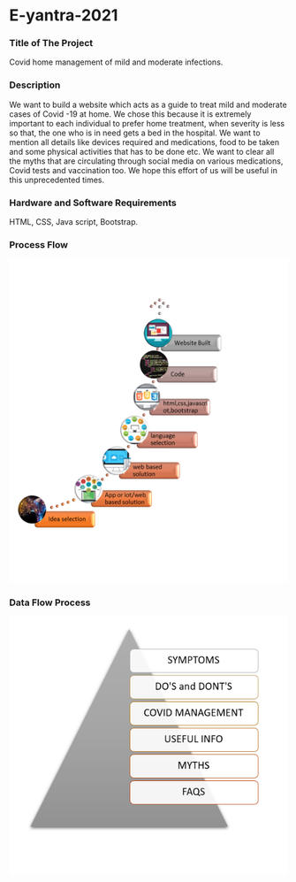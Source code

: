 # E-yantra-2021
<h3>Title of The Project</h3> Covid home management of mild and moderate infections.
<h3>Description</h3>
We want to build a website which acts as a guide to treat mild and moderate cases of Covid -19 at home. We chose this because it is extremely important to each individual to prefer home treatment, when severity is less so that, the one who is in need gets a bed in the hospital. We want to mention all details like devices required and medications, food to be taken and some physical activities that has to be done etc. We want to clear all the myths that are circulating through social media on various medications, Covid tests and vaccination too. We hope this effort of us will be useful in this unprecedented times.
<h3>Hardware and Software Requirements</h3>HTML, CSS, Java script, Bootstrap.
<h3>Process Flow </h3>
<img src="https://github.com/ahcsss21/E-yantra-2021/blob/main/Process%20flow.PNG">
 <h3>Data Flow Process</h3>
 <img src="https://github.com/ahcsss21/E-yantra-2021/blob/main/Data%20Flow%20process.PNG">
